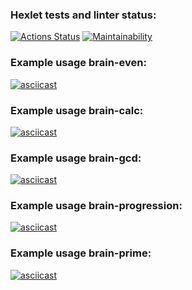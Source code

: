 ### Hexlet tests and linter status:
[![Actions Status](https://github.com/Ulanof-code/frontend-project-44/workflows/hexlet-check/badge.svg)](https://github.com/Ulanof-code/frontend-project-44/actions)
[![Maintainability](https://api.codeclimate.com/v1/badges/033526967b7affa388bd/maintainability)](https://codeclimate.com/github/Ulanof-code/frontend-project-44/maintainability)

### Example usage brain-even:
[![asciicast](https://asciinema.org/a/swnVgBkYZ865xthNxCBSVEIPb.svg)](https://asciinema.org/a/swnVgBkYZ865xthNxCBSVEIPb)

### Example usage brain-calc:
[![asciicast](https://asciinema.org/a/ohcJxHIATJizZdliD70DGEDWt.svg)](https://asciinema.org/a/ohcJxHIATJizZdliD70DGEDWt)

### Example usage brain-gcd:
[![asciicast](https://asciinema.org/a/kDbDcvcCQrjZH4bsrNuQxn7HM.svg)](https://asciinema.org/a/kDbDcvcCQrjZH4bsrNuQxn7HM)

### Example usage brain-progression:
[![asciicast](https://asciinema.org/a/yqgublskiCcUUpxEguA6HnCok.svg)](https://asciinema.org/a/yqgublskiCcUUpxEguA6HnCok)

### Example usage brain-prime:
[![asciicast](https://asciinema.org/a/lbEdBkkDwjUN92E01BkjyY71b.svg)](https://asciinema.org/a/lbEdBkkDwjUN92E01BkjyY71b)